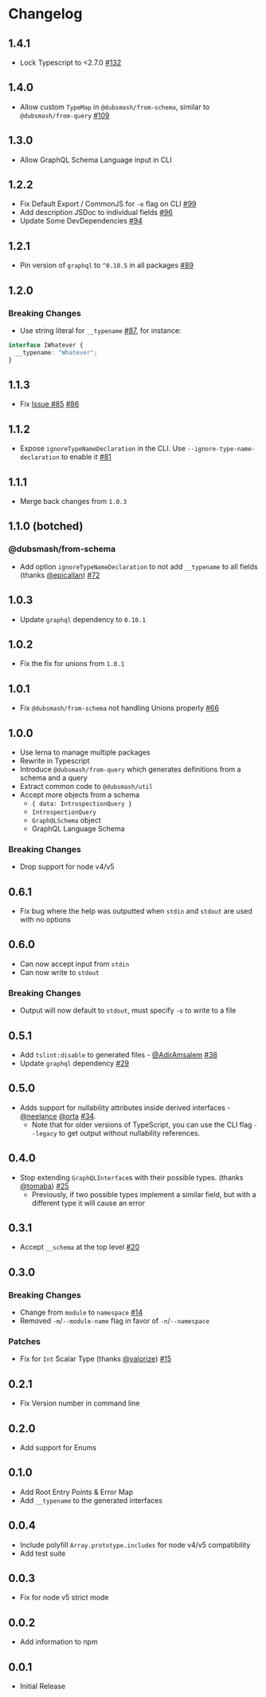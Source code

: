 # Changelog

## 1.4.1

- Lock Typescript to <2.7.0 [#132](https://github.com/avantcredit/gql2ts/pull/132)

## 1.4.0

- Allow custom `TypeMap` in `@dubsmash/from-schema`, similar to `@dubsmash/from-query` [#109](https://github.com/avantcredit/gql2ts/pull/109)

## 1.3.0

- Allow GraphQL Schema Language input in CLI

## 1.2.2

- Fix Default Export / CommonJS for `-e` flag on CLI [#99](https://github.com/avantcredit/gql2ts/pull/99)
- Add description JSDoc to individual fields [#96](https://github.com/avantcredit/gql2ts/pull/96)
- Update Some DevDependencies [#94](https://github.com/avantcredit/gql2ts/pull/94)

## 1.2.1

- Pin version of `graphql` to `^0.10.5` in all packages [#89](https://github.com/avantcredit/gql2ts/pull/89)

## 1.2.0

### Breaking Changes

- Use string literal for `__typename` [#87](https://github.com/avantcredit/gql2ts/pull/87), for instance:

```ts
interface IWhatever {
  __typename: "Whatever";
}
```

## 1.1.3

- Fix [Issue #85](https://github.com/avantcredit/gql2ts/issues/85) [#86](https://github.com/avantcredit/gql2ts/pull/86)

## 1.1.2

- Expose `ignoreTypeNameDeclaration` in the CLI. Use `--ignore-type-name-declaration` to enable it [#81](https://github.com/avantcredit/gql2ts/pull/81)

## 1.1.1

- Merge back changes from `1.0.3`

## 1.1.0 (botched)

### @dubsmash/from-schema

- Add option `ignoreTypeNameDeclaration` to not add `__typename` to all fields (thanks [@epicallan](https://github.com/epicallan)) [#72](https://github.com/avantcredit/gql2ts/pull/72)

## 1.0.3

- Update `graphql` dependency to `0.10.1`

## 1.0.2

- Fix the fix for unions from `1.0.1`

## 1.0.1

- Fix `@dubsmash/from-schema` not handling Unions properly [#66](https://github.com/avantcredit/gql2ts/pull/66)

## 1.0.0

- Use lerna to manage multiple packages
- Rewrite in Typescript
- Introduce `@dubsmash/from-query` which generates definitions from a schema and a query
- Extract common code to `@dubsmash/util`
- Accept more objects from a schema
  - `{ data: IntrospectionQuery }`
  - `IntrospectionQuery`
  - `GraphQLSchema` object
  - GraphQL Language Schema

### Breaking Changes

- Drop support for node v4/v5

## 0.6.1

- Fix bug where the help was outputted when `stdin` and `stdout` are used with no options

## 0.6.0

- Can now accept input from `stdin`
- Can now write to `stdout`

### Breaking Changes

- Output will now default to `stdout`, must specify `-o` to write to a file

## 0.5.1

- Add `tslint:disable` to generated files - [@AdirAmsalem](https://github.com/AdirAmsalem) [#38](https://github.com/avantcredit/gql2ts/pull/38)
- Update `graphql` dependency [#29](https://github.com/avantcredit/gql2ts/pull/29)

## 0.5.0

- Adds support for nullability attributes inside derived interfaces - [@neelance](https://github.com/neelance) [@orta](https://github.com/orta) [#34](https://github.com/avantcredit/gql2ts/pull/34).
  - Note that for older versions of TypeScript, you can use the CLI flag `--legacy` to get output without nullability references.

## 0.4.0

- Stop extending `GraphQLInterface`s with their possible types. (thanks [@tomaba](https://github.com/tomaba)) [#25](https://github.com/avantcredit/gql2ts/pull/25)
  - Previously, if two possible types implement a similar field, but with a different type it will cause an error

## 0.3.1

- Accept `__schema` at the top level [#20](https://github.com/avantcredit/gql2ts/pull/20)

## 0.3.0

### Breaking Changes

- Change from `module` to `namespace` [#14](https://github.com/avantcredit/gql2ts/pull/14)
- Removed `-m`/`--module-name` flag in favor of `-n`/`--namespace`

### Patches

- Fix for `Int` Scalar Type (thanks [@valorize](https://github.com/valorize)) [#15](https://github.com/avantcredit/gql2ts/pull/15)

## 0.2.1

- Fix Version number in command line

## 0.2.0

- Add support for Enums

## 0.1.0

- Add Root Entry Points & Error Map
- Add `__typename` to the generated interfaces

## 0.0.4

- Include polyfill `Array.prototype.includes` for node v4/v5 compatibility
- Add test suite

## 0.0.3

- Fix for node v5 strict mode

## 0.0.2

- Add information to npm

## 0.0.1

- Initial Release
